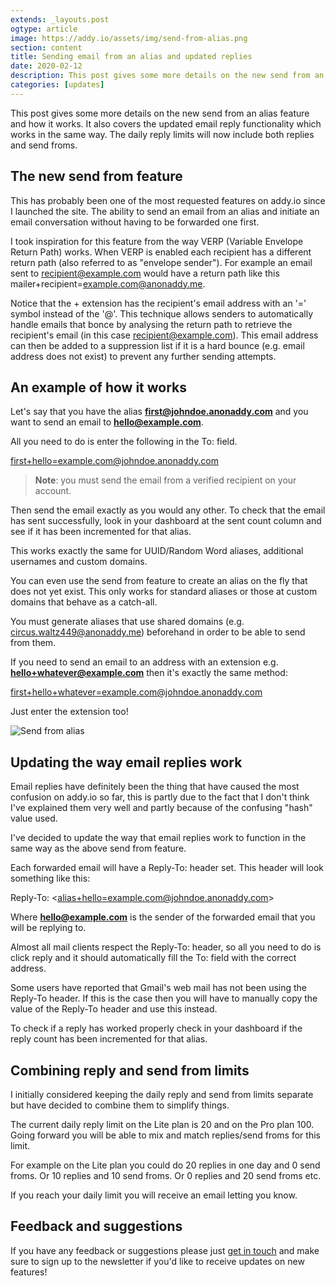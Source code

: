 ```yaml
---
extends: _layouts.post
ogtype: article
image: https://addy.io/assets/img/send-from-alias.png
section: content
title: Sending email from an alias and updated replies
date: 2020-02-12
description: This post gives some more details on the new send from an alias feature and how it works. It also covers the updated email reply functionality which works in the same way. The daily reply limits will now include both replies and send froms.
categories: [updates]
---
```


This post gives some more details on the new send from an alias feature and how it works. It also covers the updated email reply functionality which works in the same way. The daily reply limits will now include both replies and send froms.

## The new send from feature

This has probably been one of the most requested features on addy.io since I launched the site. The ability to send an email from an alias and initiate an email conversation without having to be forwarded one first.

I took inspiration for this feature from the way VERP (Variable Envelope Return Path) works. When VERP is enabled each recipient has a different return path (also referred to as "envelope sender"). For example an email sent to recipient@example.com would have a return path like this mailer+recipient=example.com@anonaddy.me.

Notice that the + extension has the recipient's email address with an '=' symbol instead of the '@'. This technique allows senders to automatically handle emails that bonce by analysing the return path to retrieve the recipient's email (in this case recipient@example.com). This email address can then be added to a suppression list if it is a hard bounce (e.g. email address does not exist) to prevent any further sending attempts.

## An example of how it works

Let's say that you have the alias **first@johndoe.anonaddy.com** and you want to send an email to **hello@example.com**.

All you need to do is enter the following in the To: field.

<span class="break-words"><first+hello=example.com@johndoe.anonaddy.com></span>

> **Note**: you must send the email from a verified recipient on your account.

Then send the email exactly as you would any other. To check that the email has sent successfully, look in your dashboard at the sent count column and see if it has been incremented for that alias.

This works exactly the same for UUID/Random Word aliases, additional usernames and custom domains.

You can even use the send from feature to create an alias on the fly that does not yet exist. This only works for standard aliases or those at custom domains that behave as a catch-all.

You must generate aliases that use shared domains (e.g. circus.waltz449@anonaddy.me) beforehand in order to be able to send from them.

If you need to send an email to an address with an extension e.g. **hello+whatever@example.com** then it's exactly the same method:

<span class="break-words"><first+hello+whatever=example.com@johndoe.anonaddy.com></span>

Just enter the extension too!

<div class="flex justify-center">
  <img class="shadow" src="/assets/img/send-from-alias.png" alt="Send from alias" title="Send from alias">
</div>

## Updating the way email replies work

Email replies have definitely been the thing that have caused the most confusion on addy.io so far, this is partly due to the fact that I don't think I've explained them very well and partly because of the confusing "hash" value used.

I've decided to update the way that email replies work to function in the same way as the above send from feature.

Each forwarded email will have a Reply-To: header set. This header will look something like this:

Reply-To: <<span class="break-words"><alias+hello=example.com@johndoe.anonaddy.com></span>>

Where **hello@example.com** is the sender of the forwarded email that you will be replying to.

Almost all mail clients respect the Reply-To: header, so all you need to do is click reply and it should automatically fill the To: field with the correct address.

Some users have reported that Gmail's web mail has not been using the Reply-To header. If this is the case then you will have to manually copy the value of the Reply-To header and use this instead.

To check if a reply has worked properly check in your dashboard if the reply count has been incremented for that alias.

## Combining reply and send from limits

I initially considered keeping the daily reply and send from limits separate but have decided to combine them to simplify things.

The current daily reply limit on the Lite plan is 20 and on the Pro plan 100. Going forward you will be able to mix and match replies/send froms for this limit.

For example on the Lite plan you could do 20 replies in one day and 0 send froms. Or 10 replies and 10 send froms. Or 0 replies and 20 send froms etc.

If you reach your daily limit you will receive an email letting you know.

## Feedback and suggestions

If you have any feedback or suggestions please just [get in touch](/contact/) and make sure to sign up to the newsletter if you'd like to receive updates on new features!
